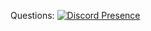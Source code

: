 Questions:
[![Discord Presence](https://lanyard.cnrad.dev/api/1008047144038584412)](https://discord.com/users/1008047144038584412)
